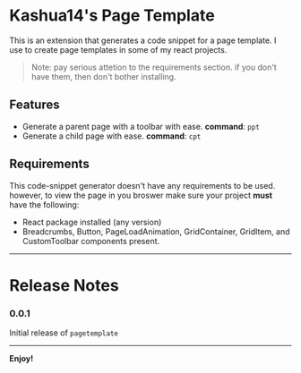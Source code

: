 # Kashua14's Page Template

This is an extension that generates a code snippet for a page template. I use to create page templates in some of my react projects.

> Note: pay serious attetion to the requirements section. if you don't have them, then don't bother installing.

## Features

* Generate a parent page with a toolbar with ease.
**command**: `ppt`
* Generate a child page with ease.
**command**: `cpt`

<!-- \!\[feature X\]\(images/feature-x.png\) -->

## Requirements

This code-snippet generator doesn't have any requirements to be used. however, to view the page in you broswer make sure your project **must** have the following:

* React package installed (any version)
* Breadcrumbs, Button, PageLoadAnimation, GridContainer, GridItem, and CustomToolbar components present.

---

# Release Notes

### 0.0.1

Initial release of `pagetemplate`

---

**Enjoy!**
